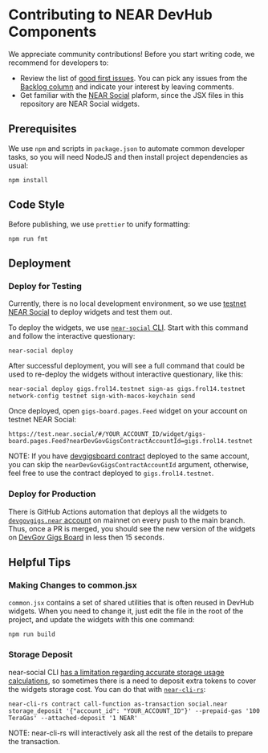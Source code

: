 # Contributing to NEAR DevHub Components

We appreciate community contributions! Before you start writing code, we recommend for developers to:
- Review the list of [good first issues](https://github.com/near/devgigsboard-widgets/contribute). You can pick any issues from the [Backlog column](https://github.com/orgs/near/projects/60) and indicate your interest by leaving comments. 
- Get familiar with the [NEAR Social](https://thewiki.near.page/PastPresentAndFutureOfNearSocial) plaform, since the JSX files in this repository are NEAR Social widgets.


## Prerequisites

We use `npm` and scripts in `package.json` to automate common developer tasks, so you will need NodeJS and then install project dependencies as usual:

```
npm install
```


## Code Style

Before publishing, we use `prettier` to unify formatting:

```
npm run fmt
```


## Deployment

### Deploy for Testing

Currently, there is no local development environment, so we use [testnet NEAR Social](https://test.near.social) to deploy widgets and test them out.

To deploy the widgets, we use [`near-social` CLI](https://github.com/FroVolod/near-social). Start with this command and follow the interactive questionary:

```
near-social deploy
```

After successful deployment, you will see a full command that could be used to re-deploy the widgets without interactive questionary, like this:

```
near-social deploy gigs.frol14.testnet sign-as gigs.frol14.testnet network-config testnet sign-with-macos-keychain send
```

Once deployed, open `gigs-board.pages.Feed` widget on your account on testnet NEAR Social:

```
https://test.near.social/#/YOUR_ACCOUNT_ID/widget/gigs-board.pages.Feed?nearDevGovGigsContractAccountId=gigs.frol14.testnet
```

NOTE: If you have [devgigsboard contract](https://github.com/near/devgigsboard) deployed to the same account, you can skip the `nearDevGovGigsContractAccountId` argument, otherwise, feel free to use the contract deployed to `gigs.frol14.testnet`.

### Deploy for Production

There is GitHub Actions automation that deploys all the widgets to [`devgovgigs.near` account](https://near.social/#/mob.near/widget/MyPage?accountId=devgovgigs.near) on mainnet on every push to the main branch.
Thus, once a PR is merged, you should see the new version of the widgets on [DevGov Gigs Board](https://devgovgigs.near.social) in less then 15 seconds.


## Helpful Tips

### Making Changes to common.jsx

`common.jsx` contains a set of shared utilities that is often reused in DevHub widgets. When you need to change it, just edit the file in the root of the project, and update the widgets with this one command:

```
npm run build
```

### Storage Deposit

near-social CLI [has a limitation regarding accurate storage usage calculations](https://github.com/FroVolod/near-social/issues/18), so sometimes there is a need to deposit extra tokens to cover the widgets storage cost.
You can do that with [`near-cli-rs`](https://near.cli.rs):

```
near-cli-rs contract call-function as-transaction social.near storage_deposit '{"account_id": "YOUR_ACCOUNT_ID"}' --prepaid-gas '100 TeraGas' --attached-deposit '1 NEAR'
```

NOTE: near-cli-rs will interactively ask all the rest of the details to prepare the transaction.
